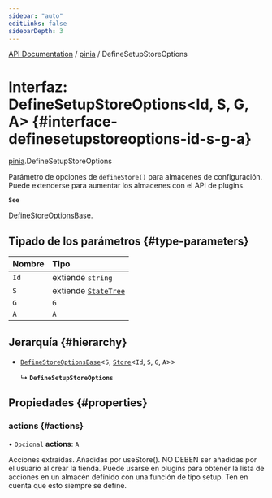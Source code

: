 ```yaml
---
sidebar: "auto"
editLinks: false
sidebarDepth: 3
---
```


[API Documentation](../index.md) / [pinia](../modules/pinia.md) / DefineSetupStoreOptions

# Interfaz: DefineSetupStoreOptions<Id, S, G, A\> {#interface-definesetupstoreoptions-id-s-g-a}

[pinia](../modules/pinia.md).DefineSetupStoreOptions

Parámetro de opciones de `defineStore()` para almacenes de configuración. Puede extenderse para aumentar los almacenes con el API de plugins.

**`See`**

[DefineStoreOptionsBase](pinia.DefineStoreOptionsBase.md).

## Tipado de los parámetros {#type-parameters}

| Nombre | Tipo |
| :------ | :------ |
| `Id` | extiende `string` |
| `S` | extiende [`StateTree`](../modules/pinia.md#statetree) |
| `G` | `G` |
| `A` | `A` |

## Jerarquía {#hierarchy}

- [`DefineStoreOptionsBase`](pinia.DefineStoreOptionsBase.md)<`S`, [`Store`](../modules/pinia.md#store)<`Id`, `S`, `G`, `A`\>\>

  ↳ **`DefineSetupStoreOptions`**

## Propiedades {#properties}

### actions {#actions}

• `Opcional` **actions**: `A`

Acciones extraídas. Añadidas por useStore(). NO DEBEN ser añadidas por el usuario al crear la tienda. Puede usarse en plugins para obtener la lista de acciones en un almacén definido con una función de tipo setup. Ten en cuenta que esto siempre se define.
